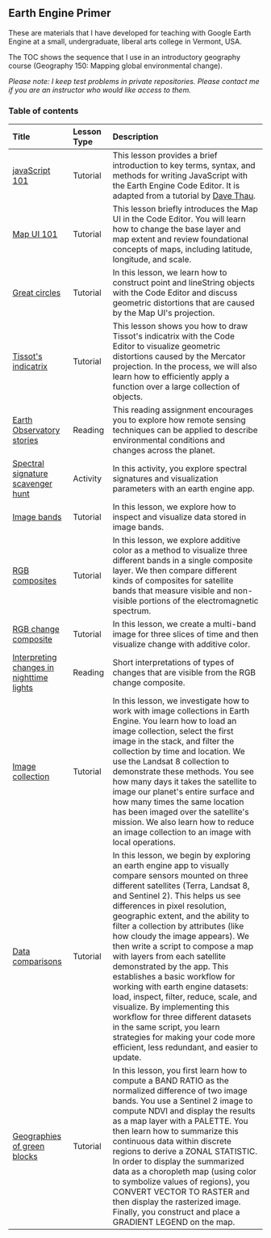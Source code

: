 ## Earth Engine Primer  

These are materials that I have developed for teaching with Google Earth Engine at a small, undergraduate, liberal arts college in Vermont, USA.  

The TOC shows the sequence that I use in an introductory geography course (Geography 150: Mapping global environmental change).

_Please note: I keep test problems in private repositories. Please contact me if you are an instructor who would like access to them._    

### Table of contents  

| Title | Lesson Type | Description |
| :--- | :--- | :--- |
| [javaScript 101](lessons/javaScript101.md) | Tutorial | This lesson provides a brief introduction to key terms, syntax, and methods for writing JavaScript with the Earth Engine Code Editor. It is adapted from a tutorial by [Dave Thau](https://www.worldwildlife.org/experts/dave-thau). |
| [Map UI 101](lessons/mapUI101.md) | Tutorial | This lesson briefly introduces the Map UI in the Code Editor. You will learn how to change the base layer and map extent and review foundational concepts of maps, including latitude, longitude, and scale. |
| [Great circles](lessons/greatCircles.md) | Tutorial | In this lesson, we learn how to construct point and lineString objects with the Code Editor and discuss geometric distortions that are caused by the Map UI's projection. |
| [Tissot's indicatrix](lessons/tissot.md) | Tutorial | This lesson shows you how to draw Tissot's indicatrix with the Code Editor to visualize geometric distortions caused by the Mercator projection. In the process, we will also learn how to efficiently apply a function over a large collection of objects. |  
| [Earth Observatory stories](readings/earth_observatory.md) | Reading | This reading assignment encourages you to explore how remote sensing techniques can be applied to describe environmental conditions and changes across the planet. |  
| [Spectral signature scavenger hunt](activities/spectral_signatures.md)| Activity | In this activity, you explore spectral signatures and visualization parameters with an earth engine app. |
| [Image bands](lessons/image_bands.md) | Tutorial | In this lesson, we explore how to inspect and visualize data stored in image bands. |
| [RGB composites](lessons/RGB_composites.md) | Tutorial | In this lesson, we explore additive color as a method to visualize three different bands in a single composite layer. We then compare different kinds of composites for satellite bands that measure visible and non-visible portions of the electromagnetic spectrum. |
| [RGB change composite](lessons/RGB_nighttime_lights.md) | Tutorial | In this lesson, we create a multi-band image for three slices of time and then visualize change with additive color. |
| [Interpreting changes in nighttime lights](readings/rgbLights/lights.md) | Reading | Short interpretations of types of changes that are visible from the RGB change composite. |
| [Image collection](lessons/image_collections_L8.md) | Tutorial | In this lesson, we investigate how to work with image collections in Earth Engine. You learn how to load an image collection, select the first image in the stack, and filter the collection by time and location. We use the Landsat 8 collection to demonstrate these methods. You see how many days it takes the satellite to image our planet's entire surface and how many times the same location has been imaged over the satellite's mission. We also learn how to reduce an image collection to an image with local operations. |
| [Data comparisons](lessons/comparingDatasets.md) | Tutorial | In this lesson, we begin by exploring an earth engine app to visually compare sensors mounted on three different satellites (Terra, Landsat 8, and Sentinel 2). This helps us see differences in pixel resolution, geographic extent, and the ability to filter a collection by attributes (like how cloudy the image appears). We then write a script to compose a map with layers from each satellite demonstrated by the app. This establishes a basic workflow for working with earth engine datasets: load, inspect, filter, reduce, scale, and visualize. By implementing this workflow for three different datasets in the same script, you learn strategies for making your code more efficient, less redundant, and easier to update.  |
| [Geographies of green blocks](lessons/ratio_and_zonal.md) | Tutorial | In this lesson, you first learn how to compute a BAND RATIO as the normalized difference of two image bands. You use a Sentinel 2 image to compute NDVI and display the results as a map layer with a PALETTE. You then learn how to summarize this continuous data within discrete regions to derive a ZONAL STATISTIC. In order to display the summarized data as a choropleth map (using color to symbolize values of regions), you CONVERT VECTOR TO RASTER and then display the rasterized image. Finally, you construct and place a GRADIENT LEGEND on the map. |
